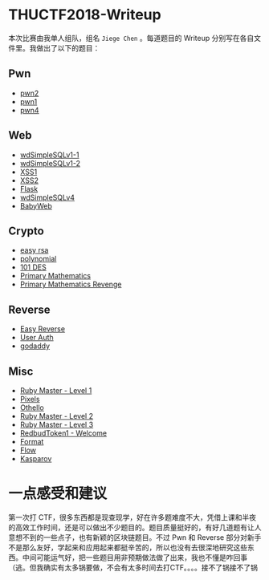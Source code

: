 THUCTF2018-Writeup
============================

本次比赛由我单人组队，组名 `Jiege Chen` 。每道题目的 Writeup 分别写在各自文件里。我做出了以下的题目：

Pwn
-------------

- [pwn2](pwn/pwn2.md)
- [pwn1](pwn/pwn1.md)
- [pwn4](pwn/pwn4.md)


Web
--------------

- [wdSimpleSQLv1-1](web/wdSimpleSQLv1-1.md)
- [wdSimpleSQLv1-2](web/wdSimpleSQLv1-2.md)
- [XSS1](web/XSS1.md)
- [XSS2](web/XSS2.md)
- [Flask](web/Flask.md)
- [wdSimpleSQLv4](web/wdSimpleSQLv4.md)
- [BabyWeb](web/BabyWeb.md)


Crypto
-------------------

- [easy rsa](crypto/easy_rsa.md)
- [polynomial](crypto/polynomial.md)
- [101 DES](crypto/101_DES.md)
- [Primary Mathematics](crypto/Primary_Mathematics.md)
- [Primary Mathematics Revenge](crypto/Primary_Mathematics_Revenge.md)


Reverse
---------------------

- [Easy Reverse](reverse/Easy_Reverse.md)
- [User Auth](reverse/User_Auth.md)
- [godaddy](reverse/godaddy.md)


Misc
----------------------

- [Ruby Master - Level 1](misc/Ruby_Master_Level_1.md)
- [Pixels](misc/Pixels.md)
- [Othello](misc/Othello.md)
- [Ruby Master - Level 2](misc/Ruby_Master_Level_2.md)
- [Ruby Master - Level 3](misc/Ruby_Master_Level_3.md)
- [RedbudToken1 - Welcome](misc/RedbudToken1_Welcome.md)
- [Format](misc/Format.md)
- [Flow](misc/Flow.md)
- [Kasparov](misc/Kasparov.md)

一点感受和建议
====================

第一次打 CTF，很多东西都是现查现学，好在许多题难度不大，凭借上课和半夜的高效工作时间，还是可以做出不少题目的。题目质量挺好的，有好几道题有让人意想不到的一些点子，也有新颖的区块链题目。不过 Pwn 和 Reverse 部分对新手不是那么友好，学起来和应用起来都挺辛苦的，所以也没有去很深地研究这些东西。中间可能运气好，把一些题目用非预期做法做了出来，我也不懂是咋回事（逃。但我确实有太多锅要做，不会有太多时间去打CTF。。。。接不了锅接不了锅
